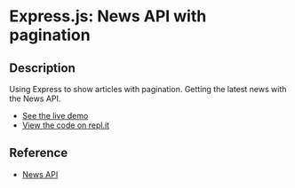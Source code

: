 # Express.js: News API with pagination

## Description
Using Express to show articles with pagination. Getting the latest news with the News API.

+ [See the live demo](https://express-news-api-with-pagination--rjlevy.repl.co/?target=_blank)
+ [View the code on repl.it](https://repl.it/@rjlevy/Express-News-API-with-pagination)

## Reference
+ [News API](https://newsapi.org)

